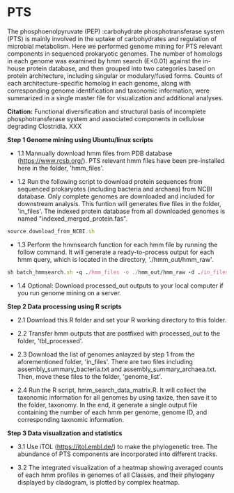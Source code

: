 # PTS
The phosphoenolpyruvate (PEP) :carbohydrate phosphotransferase system (PTS) is mainly involved in the uptake of carbohydrates and regulation of microbial metabolism. Here we performed genome mining for PTS relevant components in sequenced prokaryotic genomes. The number of homologs in each genome was examined by hmm search (E<0.01) against the in-house protein database, and then grouped into two categories based on protein architecture, including singular or modulary/fused forms. Counts of each architecture-specific homolog in each genome, along with corresponding genome identification and taxonomic information, were summarized in a single master file for visualization and additional analyses.<br/>

**Citation:**
Functional diversification and structural basis of incomplete phosphotransferase system and associated components in cellulose degrading Clostridia. XXX


**Step 1 Genome mining using Ubuntu/linux scripts**

  - 1.1 Mannually download hmm files from PDB database (https://www.rcsb.org/). PTS relevant hmm files have been pre-installed here in the folder, 'hmm_files'.
  
  - 1.2 Run the following script to download protein sequences from sequenced prokaryotes (including bacteria and archaea) from NCBI database. Only complete genomes are downloaded and included for downstream analysis. This funtion will generates five files in the folder, 'in_files'. The indexed protein database from all downloaded genomes is named "indexed_merged_protein.fas".
  
  ```ruby
  source download_from_NCBI.sh
  ```
  
  - 1.3 Perform the hmmsearch function for each hmm file by running the follow command. It will generate a ready-to-process output for each hmm query, which is located in the directory, './hmm_out/hmm_raw'.

  ```ruby
  sh batch_hmmsearch.sh -q ./hmm_files -o ./hmm_out/hmm_raw -d ./in_files/indexed_merged_protein.faa
  ```
  
  
  - 1.4 Optional: Download processed_out outputs to your local computer if you run genome mining on a server. <br/>
  
  
  
**Step 2 Data processing using R scripts**
  
  - 2.1 Download this R folder and set your R working directory to this folder. 
  
  - 2.2 Transfer hmm outputs that are postfixed with processed_out to the folder, 'tbl_processed'.
  
  - 2.3 Download the list of genomes anlayzed by step 1 from the aforementioned folder, 'in_files'. There are two files including assembly_summary_bacteria.txt and assembly_summary_archaea.txt. Then, move these files to the folder, 'genome_list'. 
  
  - 2.4 Run the R script, hmm_search_data_matrix.R. It will collect the taxonomic information for all genomes by using taxize, then save it to the folder, taxonomy. In the end, it generate a single output file containing the number of each hmm per genome, genome ID, and  corresponding taxnomic information.<br/>
  
  
  
**Step 3 Data visualization and statistics**
   
  - 3.1 Use iTOL (https://itol.embl.de/) to make the phylogenetic tree. The abundance of PTS components are incorporated into different tracks.
   
  - 3.2 The integrated visualization of a heatmap showing averaged counts of each hmm profiles in genomes of all Classes, and their phylogeny displayed by cladogram, is plotted by complex heatmap.
  

